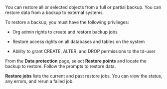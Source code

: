 You can restore all or selected objects from a full or partial backup. You can restore data from a backup to external systems.

To restore a backup, you must have the following privileges:

-   Org admin rights to create and restore backup jobs


-   Restore access rights on all databases and tables on the system


-   Ability to grant CREATE, ALTER, and DROP permissions to the td-user


From the **Data protection** page, select **Restore points** and locate the backup to restore. Follow the prompts to restore data.

**Restore jobs** lists the current and past restore jobs. You can view the status, any errors, and rerun a failed job.

